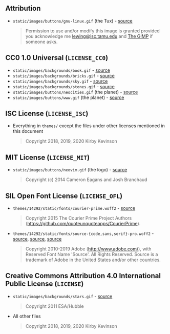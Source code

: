## Attribution

* `static/images/buttons/gnu-linux.gif` (the Tux) -
  [source](https://isc.tamu.edu/~lewing/linux/)
  > Permission to use and/or modify this image is granted provided you
  > acknowledge me [lewing@isc.tamu.edu](mailto:lewing@isc.tamu.edu)
  > and [The GIMP](https://isc.tamu.edu/~lewing/gimp/) if someone
  > asks.

## CC0 1.0 Universal (`LICENSE_CC0`)

* `static/images/backgrounds/book.gif` -
  [source](https://commons.wikimedia.org/wiki/File:Ezra_Cornell's_first_book.jpg)
* `static/images/backgrounds/bricks.gif` -
  [source](https://publicdomainpictures.net/en/view-image.php?image=120778&picture=grey-bricks)
* `static/images/backgrounds/sky.gif` -
  [source](https://publicdomainpictures.net/en/view-image.php?image=1279&picture=sky-with-clouds)
* `static/images/backgrounds/stones.gif` -
  [source](https://publicdomainpictures.net/en/view-image.php?image=39502&picture=stones-background)
* `static/images/buttons/neocities.gif` (the planet) -
  [source](https://publicdomainvectors.org/en/free-clipart/Vector-clip-art-of-planet-Saturn-icon/21340.html)
* `static/images/buttons/www.gif` (the planet) -
  [source](https://publicdomainvectors.org/en/free-clipart/World-globe-vector-illustration/13075.html)

## ISC License (`LICENSE_ISC`)

* Everything in `themes/` except the files under other licenses
  mentioned in this document
  > Copyright 2018, 2019, 2020 Kirby Kevinson

## MIT License (`LICENSE_MIT`)

* `static/images/buttons/neovim.gif` (the logo) -
  [source](https://github.com/neovim/neovim.github.io/blob/eb7c9cb55cc307b196cce8cd35a87e75d4931525/images/logo%402x.png)
  > Copyright (c) 2014 Cameron Eagans and Josh Branchaud

## SIL Open Font License (`LICENSE_OFL`)

* `themes/14292/static/fonts/courier-prime.woff2` -
  [source](https://github.com/quoteunquoteapps/CourierPrime/blob/7fd585a2dd4c1612c79b3308e300923d1c13df93/fonts/ttf/CourierPrime-Regular.ttf)
  > Copyright 2015 The Courier Prime Project Authors
  > (https://github.com/quoteunquoteapps/CourierPrime).
* `themes/14292/static/fonts/source-{code,sans,serif}-pro.woff2` -
  [source](https://github.com/adobe-fonts/source-code-pro/blob/235b72fc43a46cacf36e7c9b45d8d4fc0d121099/WOFF2/OTF/SourceCodePro-Regular.otf.woff2),
  [source](https://github.com/adobe-fonts/source-sans-pro/blob/4bdf42c690a214a0f69410d71a6b889c5c4a695f/WOFF2/OTF/SourceSansPro-Regular.otf.woff2),
  [source](https://github.com/adobe-fonts/source-serif-pro/blob/c811345609ee81ddb83ac707c15f7defd6269963/WOFF2/OTF/SourceSerifPro-Regular.otf.woff2)
  > Copyright 2010-2019 Adobe (http://www.adobe.com/), with Reserved
  > Font Name 'Source'. All Rights Reserved. Source is a trademark of
  > Adobe in the United States and/or other countries.

## Creative Commons Attribution 4.0 International Public License (`LICENSE`)

* `static/images/backgrounds/stars.gif` -
  [source](https://commons.wikimedia.org/wiki/File:Phoenix_dwarf_galaxy.jpg)
  > Copyright 2011 ESA/Hubble
* All other files
  > Copyright 2018, 2019, 2020 Kirby Kevinson
